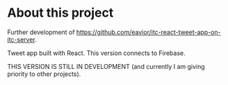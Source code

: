 # About this project

Further development of https://github.com/eavior/itc-react-tweet-app-on-itc-server.

Tweet app built with React. This version connects to Firebase.

THIS VERSION IS STILL IN DEVELOPMENT (and currently I am giving priority to other projects).
